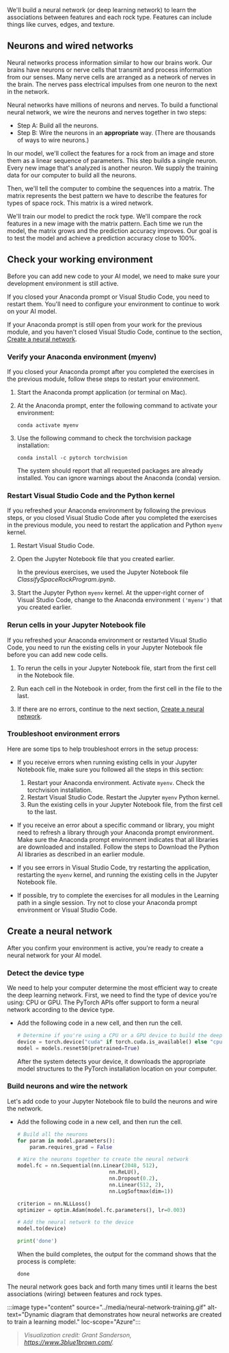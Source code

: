 We'll build a neural network (or deep learning network) to learn the associations between features and each rock type. Features can include things like curves, edges, and texture.

## Neurons and wired networks

Neural networks process information similar to how our brains work. Our brains have neurons or nerve cells that transmit and process information from our senses. Many nerve cells are arranged as a network of nerves in the brain. The nerves pass electrical impulses from one neuron to the next in the network.

Neural networks have millions of neurons and nerves. To build a functional neural network, we wire the neurons and nerves together in two steps:

- Step A: Build all the neurons.
- Step B: Wire the neurons in an **appropriate** way. (There are thousands of ways to wire neurons.)

In our model, we'll collect the features for a rock from an image and store them as a linear sequence of parameters. This step builds a single neuron. Every new image that's analyzed is another neuron. We supply the training data for our computer to build all the neurons.

Then, we'll tell the computer to combine the sequences into a matrix. The matrix represents the best pattern we have to describe the features for types of space rock. This matrix is a wired network.

We'll train our model to predict the rock type. We'll compare the rock features in a new image with the matrix pattern. Each time we run the model, the matrix grows and the prediction accuracy improves. Our goal is to test the model and achieve a prediction accuracy close to 100%.

## Check your working environment

Before you can add new code to your AI model, we need to make sure your development environment is still active.

If you closed your Anaconda prompt or Visual Studio Code, you need to restart them. You'll need to configure your environment to continue to work on your AI model.

If your Anaconda prompt is still open from your work for the previous module, and you haven't closed Visual Studio Code, continue to the section, [Create a neural network](#create-a-neural-network).

### Verify your Anaconda environment (myenv)

If you closed your Anaconda prompt after you completed the exercises in the previous module, follow these steps to restart your environment.

1. Start the Anaconda prompt application (or terminal on Mac).

1. At the Anaconda prompt, enter the following command to activate your environment:

   ```console
   conda activate myenv
   ```

1. Use the following command to check the torchvision package installation:

   ```console
   conda install -c pytorch torchvision
   ```

   The system should report that all requested packages are already installed. You can ignore warnings about the Anaconda (conda) version.

### Restart Visual Studio Code and the Python kernel

If you refreshed your Anaconda environment by following the previous steps, or you closed Visual Studio Code after you completed the exercises in the previous module, you need to restart the application and Python `myenv` kernel.

1. Restart Visual Studio Code.

1. Open the Jupyter Notebook file that you created earlier.

   In the previous exercises, we used the Jupyter Notebook file *ClassifySpaceRockProgram.ipynb*.

1. Start the Jupyter Python `myenv` kernel. At the upper-right corner of Visual Studio Code, change to the Anaconda environment `('myenv')` that you created earlier.

### Rerun cells in your Jupyter Notebook file

If you refreshed your Anaconda environment or restarted Visual Studio Code, you need to run the existing cells in your Jupyter Notebook file before you can add new code cells.

1. To rerun the cells in your Jupyter Notebook file, start from the first cell in the Notebook file.

1. Run each cell in the Notebook in order, from the first cell in the file to the last.

1. If there are no errors, continue to the next section, [Create a neural network](#create-a-neural-network).

### Troubleshoot environment errors

Here are some tips to help troubleshoot errors in the setup process:

- If you receive errors when running existing cells in your Jupyter Notebook file, make sure you followed all the steps in this section:
   1. Restart your Anaconda environment. Activate `myenv`. Check the torchvision installation.
   1. Restart Visual Studio Code. Restart the Jupyter `myenv` Python kernel.
   1. Run the existing cells in your Jupyter Notebook file, from the first cell to the last.

- If you receive an error about a specific command or library, you might need to refresh a library through your Anaconda prompt environment. Make sure the Anaconda prompt environment indicates that all libraries are downloaded and installed. Follow the steps to Download the Python AI libraries as described in an earlier module.

- If you see errors in Visual Studio Code, try restarting the application, restarting the `myenv` kernel, and running the existing cells in the Jupyter Notebook file.

- If possible, try to complete the exercises for all modules in the Learning path in a single session. Try not to close your Anaconda prompt environment or Visual Studio Code.

## Create a neural network

After you confirm your environment is active, you're ready to create a neural network for your AI model.

### Detect the device type

We need to help your computer determine the most efficient way to create the deep learning network. First, we need to find the type of device you're using: CPU or GPU. The PyTorch APIs offer support to form a neural network according to the device type.

- Add the following code in a new cell, and then run the cell.

   ```python
   # Determine if you're using a CPU or a GPU device to build the deep learning network
   device = torch.device("cuda" if torch.cuda.is_available() else "cpu")
   model = models.resnet50(pretrained=True)
   ```

   After the system detects your device, it downloads the appropriate model structures to the PyTorch installation location on your computer.

### Build neurons and wire the network

Let's add code to your Jupyter Notebook file to build the neurons and wire the network.

- Add the following code in a new cell, and then run the cell.

   ```python
   # Build all the neurons
   for param in model.parameters():
       param.requires_grad = False

   # Wire the neurons together to create the neural network
   model.fc = nn.Sequential(nn.Linear(2048, 512),
                                 nn.ReLU(),
                                 nn.Dropout(0.2),
                                 nn.Linear(512, 2),
                                 nn.LogSoftmax(dim=1))

   criterion = nn.NLLLoss()
   optimizer = optim.Adam(model.fc.parameters(), lr=0.003)

   # Add the neural network to the device
   model.to(device)

   print('done')
   ```

   When the build completes, the output for the command shows that the process is complete:

   ```output
   done
   ```

The neural network goes back and forth many times until it learns the best associations (wiring) between features and rock types.

:::image type="content" source="../media/neural-network-training.gif" alt-text="Dynamic diagram that demonstrates how neural networks are created to train a learning model."  loc-scope="Azure":::

> *Visualization credit: Grant Sanderson, https://www.3blue1brown.com/.*

